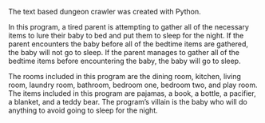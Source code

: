 The text based dungeon crawler was created with Python. 

In this program, a tired parent is attempting to gather all of the necessary items to lure their baby to bed and put them to sleep for the night. If the parent encounters the baby before all of the bedtime items are gathered, the baby will not go to sleep. If the parent manages to gather all of the bedtime items before encountering the baby, the baby will go to sleep. 

The rooms included in this program are the dining room, kitchen, living room, laundry room, bathroom, bedroom one, bedroom two, and play room. The items included in this program are pajamas, a book, a bottle, a pacifier, a blanket, and a teddy bear. The program’s villain is the baby who will do anything to avoid going to sleep for the night. 
